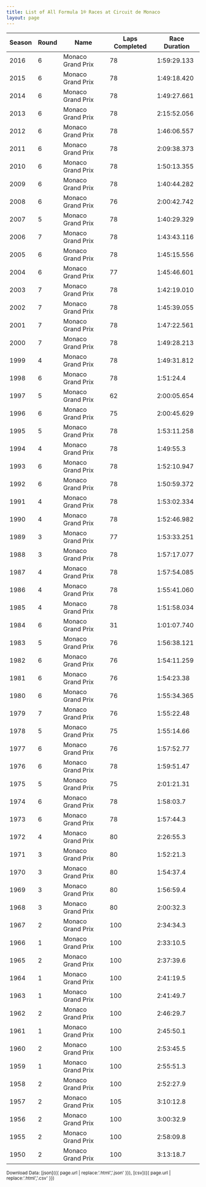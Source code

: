 ```yaml
---
title: List of All Formula 1® Races at Circuit de Monaco
layout: page
---
```


| Season | Round | Name | Laps Completed | Race Duration |
|--|--|--|--|--|
| 2016 | 6 | Monaco Grand Prix | 78 | 1:59:29.133 |
| 2015 | 6 | Monaco Grand Prix | 78 | 1:49:18.420 |
| 2014 | 6 | Monaco Grand Prix | 78 | 1:49:27.661 |
| 2013 | 6 | Monaco Grand Prix | 78 | 2:15:52.056 |
| 2012 | 6 | Monaco Grand Prix | 78 | 1:46:06.557 |
| 2011 | 6 | Monaco Grand Prix | 78 | 2:09:38.373 |
| 2010 | 6 | Monaco Grand Prix | 78 | 1:50:13.355 |
| 2009 | 6 | Monaco Grand Prix | 78 | 1:40:44.282 |
| 2008 | 6 | Monaco Grand Prix | 76 | 2:00:42.742 |
| 2007 | 5 | Monaco Grand Prix | 78 | 1:40:29.329 |
| 2006 | 7 | Monaco Grand Prix | 78 | 1:43:43.116 |
| 2005 | 6 | Monaco Grand Prix | 78 | 1:45:15.556 |
| 2004 | 6 | Monaco Grand Prix | 77 | 1:45:46.601 |
| 2003 | 7 | Monaco Grand Prix | 78 | 1:42:19.010 |
| 2002 | 7 | Monaco Grand Prix | 78 | 1:45:39.055 |
| 2001 | 7 | Monaco Grand Prix | 78 | 1:47:22.561 |
| 2000 | 7 | Monaco Grand Prix | 78 | 1:49:28.213 |
| 1999 | 4 | Monaco Grand Prix | 78 | 1:49:31.812 |
| 1998 | 6 | Monaco Grand Prix | 78 | 1:51:24.4 |
| 1997 | 5 | Monaco Grand Prix | 62 | 2:00:05.654 |
| 1996 | 6 | Monaco Grand Prix | 75 | 2:00:45.629 |
| 1995 | 5 | Monaco Grand Prix | 78 | 1:53:11.258 |
| 1994 | 4 | Monaco Grand Prix | 78 | 1:49:55.3 |
| 1993 | 6 | Monaco Grand Prix | 78 | 1:52:10.947 |
| 1992 | 6 | Monaco Grand Prix | 78 | 1:50:59.372 |
| 1991 | 4 | Monaco Grand Prix | 78 | 1:53:02.334 |
| 1990 | 4 | Monaco Grand Prix | 78 | 1:52:46.982 |
| 1989 | 3 | Monaco Grand Prix | 77 | 1:53:33.251 |
| 1988 | 3 | Monaco Grand Prix | 78 | 1:57:17.077 |
| 1987 | 4 | Monaco Grand Prix | 78 | 1:57:54.085 |
| 1986 | 4 | Monaco Grand Prix | 78 | 1:55:41.060 |
| 1985 | 4 | Monaco Grand Prix | 78 | 1:51:58.034 |
| 1984 | 6 | Monaco Grand Prix | 31 | 1:01:07.740 |
| 1983 | 5 | Monaco Grand Prix | 76 | 1:56:38.121 |
| 1982 | 6 | Monaco Grand Prix | 76 | 1:54:11.259 |
| 1981 | 6 | Monaco Grand Prix | 76 | 1:54:23.38 |
| 1980 | 6 | Monaco Grand Prix | 76 | 1:55:34.365 |
| 1979 | 7 | Monaco Grand Prix | 76 | 1:55:22.48 |
| 1978 | 5 | Monaco Grand Prix | 75 | 1:55:14.66 |
| 1977 | 6 | Monaco Grand Prix | 76 | 1:57:52.77 |
| 1976 | 6 | Monaco Grand Prix | 78 | 1:59:51.47 |
| 1975 | 5 | Monaco Grand Prix | 75 | 2:01:21.31 |
| 1974 | 6 | Monaco Grand Prix | 78 | 1:58:03.7 |
| 1973 | 6 | Monaco Grand Prix | 78 | 1:57:44.3 |
| 1972 | 4 | Monaco Grand Prix | 80 | 2:26:55.3 |
| 1971 | 3 | Monaco Grand Prix | 80 | 1:52:21.3 |
| 1970 | 3 | Monaco Grand Prix | 80 | 1:54:37.4 |
| 1969 | 3 | Monaco Grand Prix | 80 | 1:56:59.4 |
| 1968 | 3 | Monaco Grand Prix | 80 | 2:00:32.3 |
| 1967 | 2 | Monaco Grand Prix | 100 | 2:34:34.3 |
| 1966 | 1 | Monaco Grand Prix | 100 | 2:33:10.5 |
| 1965 | 2 | Monaco Grand Prix | 100 | 2:37:39.6 |
| 1964 | 1 | Monaco Grand Prix | 100 | 2:41:19.5 |
| 1963 | 1 | Monaco Grand Prix | 100 | 2:41:49.7 |
| 1962 | 2 | Monaco Grand Prix | 100 | 2:46:29.7 |
| 1961 | 1 | Monaco Grand Prix | 100 | 2:45:50.1 |
| 1960 | 2 | Monaco Grand Prix | 100 | 2:53:45.5 |
| 1959 | 1 | Monaco Grand Prix | 100 | 2:55:51.3 |
| 1958 | 2 | Monaco Grand Prix | 100 | 2:52:27.9 |
| 1957 | 2 | Monaco Grand Prix | 105 | 3:10:12.8 |
| 1956 | 2 | Monaco Grand Prix | 100 | 3:00:32.9 |
| 1955 | 2 | Monaco Grand Prix | 100 | 2:58:09.8 |
| 1950 | 2 | Monaco Grand Prix | 100 | 3:13:18.7 |

<small>Download Data: [json]({{ page.url | replace:'.html','.json' }}), [csv]({{ page.url | replace:'.html','.csv' }})</small>
